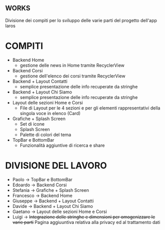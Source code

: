 ## WORKS

Divisione dei compiti per lo sviluppo delle varie parti del progetto dell'app Iaros

# COMPITI

* Backend Home
    * gestione delle news in Home tramite RecyclerView
* Backend Corsi
    * gestione dell'elenco dei corsi tramite RecyclerView
* Backend + Layout Contatti
    * semplice presentazione delle info recuperate da stringhe
* Backend + Layout Chi Siamo
    * semplice presentazione delle info recuperate da stringhe
* Layout delle sezioni Home e Corsi
    * File di Layout per le 4 sezioni e per gli elementi rappresentativi della singola voce in elenco (Card)
* Grafiche + Splash Screen
    * Set di icone
    * Splash Screen
    * Palette di colori del tema
* TopBar e BottomBar
    * Funzionalità aggiuntive di ricerca e share

# DIVISIONE DEL LAVORO

* Paolo -> TopBar e BottomBar
* Edoardo -> Backend Corsi
* Stefania -> Grafiche + Splash Screen
* Francesco -> Backend Home
* Giuseppe -> Backend + Layout Contatti
* Davide -> Backend + Layout Chi Siamo
* Gaetano -> Layout delle sezioni Home e Corsi
* Luigi -> ~~Integrazione delle stringhe e dimensioni per omogenizzare le varie parti~~ Pagina aggiuuntiva relativa alla privacy ed al trattamento dati
